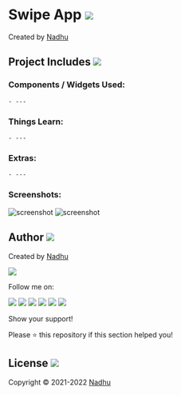 # Swipe App [<img src="https://github.com/iamnadhu/ReactNative/blob/master/Resources/react-native-icon.png">](https://github.com/iamnadhu/ReactNative/tree/master/Advance/Swipe%20App)
Created by [Nadhu](https://linktr.ee/iamnadhu)


## Project Includes [<img src="https://github.com/iamnadhu/ReactNative/blob/master/Resources/projects-icon.png">](https://github.com/iamnadhu/ReactNative/tree/master/Advance/Swipe%20App)

### Components / Widgets Used:
```
- ---
```

### Things Learn:
```
- ---
```

### Extras:
```
- ---
```

### Screenshots:
![screenshot](https://github.com/iamnadhu/ReactNative/blob/master/Advance/Swipe%20App/Resources/01.jpg)
![screenshot](https://github.com/iamnadhu/ReactNative/blob/master/Advance/Swipe%20App/Resources/01.jpg)


## Author [<img src="https://github.com/iamnadhu/ReactNative/blob/master/Resources/auther-icon.png">](https://linktr.ee/iamnadhu)
Created by [Nadhu](https://linktr.ee/iamnadhu)

[<img src="https://github.com/iamnadhu/ReactNative/blob/master/Resources/nadhu-icon.jpg">](https://linktr.ee/iamnadhu)

Follow me on: 

[<img src="https://github.com/iamnadhu/ReactNative/blob/master/Resources/telegram-icon.png">](https://t.me/iamnadhu)
[<img src="https://github.com/iamnadhu/ReactNative/blob/master/Resources/instagram-icon.png">](https://www.instagram.com/iamnadhu/)
[<img src="https://github.com/iamnadhu/ReactNative/blob/master/Resources/whatsapp-icon.png">](https://api.whatsapp.com/send?phone=917293451396&lang=en)
[<img src="https://github.com/iamnadhu/ReactNative/blob/master/Resources/linkedin-icon.png">](https://www.linkedin.com/in/iamnadhu/)
[<img src="https://github.com/iamnadhu/ReactNative/blob/master/Resources/facebook-icon.png">](https://www.facebook.com/iamnadhu/)
[<img src="https://github.com/iamnadhu/ReactNative/blob/master/Resources/github-icon.png">](https://github.com/iamnadhu)


Show your support!

Please ⭐️   this repository if this section helped you!


## License [<img src="https://github.com/iamnadhu/ReactNative/blob/master/Resources/license-icon.png">](https://github.com/iamnadhu/ReactNative/tree/master/Advance/Swipe%20App)
Copyright © 2021-2022 [Nadhu](https://linktr.ee/iamnadhu)
